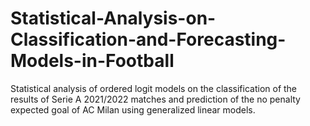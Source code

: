 # Statistical-Analysis-on-Classification-and-Forecasting-Models-in-Football
Statistical analysis of ordered logit models on the classification of the results of Serie A 2021/2022 matches and prediction of the no penalty expected goal of AC Milan using generalized linear models.
